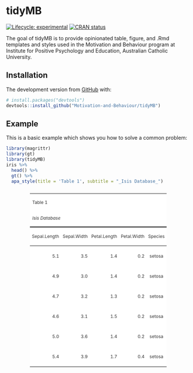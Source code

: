 
<!-- README.md is generated from README.Rmd. Please edit that file -->

# tidyMB

<!-- badges: start -->

[![Lifecycle:
experimental](https://img.shields.io/badge/lifecycle-experimental-orange.svg)](https://www.tidyverse.org/lifecycle/#experimental)
[![CRAN
status](https://www.r-pkg.org/badges/version/tidyMB)](https://CRAN.R-project.org/package=tidyMB)
<!-- badges: end -->

The goal of tidyMB is to provide opinionated table, figure, and .Rmd
templates and styles used in the Motivation and Behaviour program at
Institute for Positive Psychology and Education, Australian Catholic
University.

## Installation

The development version from [GitHub](https://github.com/) with:

``` r
# install.packages("devtools")
devtools::install_github("Motivation-and-Behaviour/tidyMB")
```

## Example

This is a basic example which shows you how to solve a common problem:

``` r
library(magrittr)
library(gt)
library(tidyMB)
iris %>%
  head() %>%
  gt() %>%
  apa_style(title = 'Table 1', subtitle = "_Isis Database_")
```

<!--html_preserve-->

<style>html {
  font-family: times, -apple-system, BlinkMacSystemFont, 'Segoe UI', Roboto, Oxygen, Ubuntu, Cantarell, 'Helvetica Neue', 'Fira Sans', 'Droid Sans', Arial, sans-serif;
}

#zhzjgcgzco .gt_table {
  display: table;
  border-collapse: collapse;
  margin-left: auto;
  margin-right: auto;
  color: #333333;
  font-size: 12px;
  font-weight: normal;
  font-style: none;
  background-color: #FFFFFF;
  width: auto;
  border-top-style: none;
  border-top-width: 2px;
  border-top-color: white;
  border-right-style: none;
  border-right-width: 2px;
  border-right-color: #D3D3D3;
  border-bottom-style: none;
  border-bottom-width: 2px;
  border-bottom-color: #A8A8A8;
  border-left-style: none;
  border-left-width: 2px;
  border-left-color: #D3D3D3;
}

#zhzjgcgzco .gt_heading {
  background-color: #FFFFFF;
  text-align: left;
  border-bottom-color: #FFFFFF;
  border-left-style: none;
  border-left-width: 1px;
  border-left-color: #D3D3D3;
  border-right-style: none;
  border-right-width: 1px;
  border-right-color: #D3D3D3;
}

#zhzjgcgzco .gt_title {
  color: #333333;
  font-size: 12px;
  font-weight: initial;
  padding-top: 4px;
  padding-bottom: 4px;
  border-bottom-color: #FFFFFF;
  border-bottom-width: 0;
}

#zhzjgcgzco .gt_subtitle {
  color: #333333;
  font-size: 12px;
  font-weight: initial;
  padding-top: 0;
  padding-bottom: 4px;
  border-top-color: #FFFFFF;
  border-top-width: 0;
}

#zhzjgcgzco .gt_bottom_border {
  border-bottom-style: solid;
  border-bottom-width: 2px;
  border-bottom-color: black;
}

#zhzjgcgzco .gt_col_headings {
  border-top-style: none;
  border-top-width: 2px;
  border-top-color: #D3D3D3;
  border-bottom-style: solid;
  border-bottom-width: 1px;
  border-bottom-color: black;
  border-left-style: none;
  border-left-width: 1px;
  border-left-color: #D3D3D3;
  border-right-style: none;
  border-right-width: 1px;
  border-right-color: #D3D3D3;
}

#zhzjgcgzco .gt_col_heading {
  color: #333333;
  background-color: #FFFFFF;
  font-size: 100%;
  font-weight: normal;
  text-transform: inherit;
  border-left-style: none;
  border-left-width: 1px;
  border-left-color: #D3D3D3;
  border-right-style: none;
  border-right-width: 1px;
  border-right-color: #D3D3D3;
  vertical-align: bottom;
  padding-top: 5px;
  padding-bottom: 6px;
  padding-left: 5px;
  padding-right: 5px;
  overflow-x: hidden;
}

#zhzjgcgzco .gt_column_spanner_outer {
  color: #333333;
  background-color: #FFFFFF;
  font-size: 100%;
  font-weight: normal;
  text-transform: inherit;
  padding-top: 0;
  padding-bottom: 0;
  padding-left: 4px;
  padding-right: 4px;
}

#zhzjgcgzco .gt_column_spanner_outer:first-child {
  padding-left: 0;
}

#zhzjgcgzco .gt_column_spanner_outer:last-child {
  padding-right: 0;
}

#zhzjgcgzco .gt_column_spanner {
  border-bottom-style: solid;
  border-bottom-width: 1px;
  border-bottom-color: black;
  vertical-align: bottom;
  padding-top: 5px;
  padding-bottom: 6px;
  overflow-x: hidden;
  display: inline-block;
  width: 100%;
}

#zhzjgcgzco .gt_group_heading {
  padding: 8px;
  color: #333333;
  background-color: #FFFFFF;
  font-size: 100%;
  font-weight: initial;
  text-transform: inherit;
  border-top-style: none;
  border-top-width: 2px;
  border-top-color: #D3D3D3;
  border-bottom-style: none;
  border-bottom-width: 2px;
  border-bottom-color: #D3D3D3;
  border-left-style: none;
  border-left-width: 1px;
  border-left-color: #D3D3D3;
  border-right-style: none;
  border-right-width: 1px;
  border-right-color: #D3D3D3;
  vertical-align: middle;
}

#zhzjgcgzco .gt_empty_group_heading {
  padding: 0.5px;
  color: #333333;
  background-color: #FFFFFF;
  font-size: 100%;
  font-weight: initial;
  border-top-style: none;
  border-top-width: 2px;
  border-top-color: #D3D3D3;
  border-bottom-style: none;
  border-bottom-width: 2px;
  border-bottom-color: #D3D3D3;
  vertical-align: middle;
}

#zhzjgcgzco .gt_from_md > :first-child {
  margin-top: 0;
}

#zhzjgcgzco .gt_from_md > :last-child {
  margin-bottom: 0;
}

#zhzjgcgzco .gt_row {
  padding-top: 8px;
  padding-bottom: 8px;
  padding-left: 5px;
  padding-right: 5px;
  margin: 10px;
  border-top-style: none;
  border-top-width: 1px;
  border-top-color: white;
  border-left-style: none;
  border-left-width: 1px;
  border-left-color: #D3D3D3;
  border-right-style: none;
  border-right-width: 1px;
  border-right-color: #D3D3D3;
  vertical-align: middle;
  overflow-x: hidden;
}

#zhzjgcgzco .gt_stub {
  color: #333333;
  background-color: #FFFFFF;
  font-size: 100%;
  font-weight: initial;
  text-transform: inherit;
  border-right-style: none;
  border-right-width: 2px;
  border-right-color: #D3D3D3;
  padding-left: 12px;
}

#zhzjgcgzco .gt_summary_row {
  color: #333333;
  background-color: #FFFFFF;
  text-transform: inherit;
  padding-top: 8px;
  padding-bottom: 8px;
  padding-left: 5px;
  padding-right: 5px;
}

#zhzjgcgzco .gt_first_summary_row {
  padding-top: 8px;
  padding-bottom: 8px;
  padding-left: 5px;
  padding-right: 5px;
  border-top-style: none;
  border-top-width: 2px;
  border-top-color: #D3D3D3;
}

#zhzjgcgzco .gt_grand_summary_row {
  color: #333333;
  background-color: #FFFFFF;
  text-transform: inherit;
  padding-top: 8px;
  padding-bottom: 8px;
  padding-left: 5px;
  padding-right: 5px;
}

#zhzjgcgzco .gt_first_grand_summary_row {
  padding-top: 8px;
  padding-bottom: 8px;
  padding-left: 5px;
  padding-right: 5px;
  border-top-style: none;
  border-top-width: 6px;
  border-top-color: #D3D3D3;
}

#zhzjgcgzco .gt_striped {
  background-color: rgba(128, 128, 128, 0.05);
}

#zhzjgcgzco .gt_table_body {
  border-top-style: solid;
  border-top-width: 1px;
  border-top-color: black;
  border-bottom-style: solid;
  border-bottom-width: 1px;
  border-bottom-color: black;
}

#zhzjgcgzco .gt_footnotes {
  color: #333333;
  background-color: #FFFFFF;
  border-bottom-style: none;
  border-bottom-width: 2px;
  border-bottom-color: #D3D3D3;
  border-left-style: none;
  border-left-width: 2px;
  border-left-color: #D3D3D3;
  border-right-style: none;
  border-right-width: 2px;
  border-right-color: #D3D3D3;
}

#zhzjgcgzco .gt_footnote {
  margin: 0px;
  font-size: 90%;
  padding: 4px;
}

#zhzjgcgzco .gt_sourcenotes {
  color: #333333;
  background-color: #FFFFFF;
  border-bottom-style: none;
  border-bottom-width: 2px;
  border-bottom-color: #D3D3D3;
  border-left-style: none;
  border-left-width: 2px;
  border-left-color: #D3D3D3;
  border-right-style: none;
  border-right-width: 2px;
  border-right-color: #D3D3D3;
}

#zhzjgcgzco .gt_sourcenote {
  font-size: 90%;
  padding: 4px;
}

#zhzjgcgzco .gt_left {
  text-align: left;
}

#zhzjgcgzco .gt_center {
  text-align: center;
}

#zhzjgcgzco .gt_right {
  text-align: right;
  font-variant-numeric: tabular-nums;
}

#zhzjgcgzco .gt_font_normal {
  font-weight: normal;
}

#zhzjgcgzco .gt_font_bold {
  font-weight: bold;
}

#zhzjgcgzco .gt_font_italic {
  font-style: italic;
}

#zhzjgcgzco .gt_super {
  font-size: 65%;
}

#zhzjgcgzco .gt_footnote_marks {
  font-style: italic;
  font-size: 65%;
}
</style>

<div id="zhzjgcgzco" style="overflow-x:auto;overflow-y:auto;width:auto;height:auto;">

<table class="gt_table">

<thead class="gt_header">

<tr>

<th colspan="5" class="gt_heading gt_title gt_font_normal" style>

Table 1

</th>

</tr>

<tr>

<th colspan="5" class="gt_heading gt_subtitle gt_font_normal gt_bottom_border" style>

<em>Isis Database</em>

</th>

</tr>

</thead>

<thead class="gt_col_headings">

<tr>

<th class="gt_col_heading gt_columns_bottom_border gt_right" rowspan="1" colspan="1">

Sepal.Length

</th>

<th class="gt_col_heading gt_columns_bottom_border gt_right" rowspan="1" colspan="1">

Sepal.Width

</th>

<th class="gt_col_heading gt_columns_bottom_border gt_right" rowspan="1" colspan="1">

Petal.Length

</th>

<th class="gt_col_heading gt_columns_bottom_border gt_right" rowspan="1" colspan="1">

Petal.Width

</th>

<th class="gt_col_heading gt_columns_bottom_border gt_center" rowspan="1" colspan="1">

Species

</th>

</tr>

</thead>

<tbody class="gt_table_body">

<tr>

<td class="gt_row gt_right">

5.1

</td>

<td class="gt_row gt_right">

3.5

</td>

<td class="gt_row gt_right">

1.4

</td>

<td class="gt_row gt_right">

0.2

</td>

<td class="gt_row gt_center">

setosa

</td>

</tr>

<tr>

<td class="gt_row gt_right">

4.9

</td>

<td class="gt_row gt_right">

3.0

</td>

<td class="gt_row gt_right">

1.4

</td>

<td class="gt_row gt_right">

0.2

</td>

<td class="gt_row gt_center">

setosa

</td>

</tr>

<tr>

<td class="gt_row gt_right">

4.7

</td>

<td class="gt_row gt_right">

3.2

</td>

<td class="gt_row gt_right">

1.3

</td>

<td class="gt_row gt_right">

0.2

</td>

<td class="gt_row gt_center">

setosa

</td>

</tr>

<tr>

<td class="gt_row gt_right">

4.6

</td>

<td class="gt_row gt_right">

3.1

</td>

<td class="gt_row gt_right">

1.5

</td>

<td class="gt_row gt_right">

0.2

</td>

<td class="gt_row gt_center">

setosa

</td>

</tr>

<tr>

<td class="gt_row gt_right">

5.0

</td>

<td class="gt_row gt_right">

3.6

</td>

<td class="gt_row gt_right">

1.4

</td>

<td class="gt_row gt_right">

0.2

</td>

<td class="gt_row gt_center">

setosa

</td>

</tr>

<tr>

<td class="gt_row gt_right">

5.4

</td>

<td class="gt_row gt_right">

3.9

</td>

<td class="gt_row gt_right">

1.7

</td>

<td class="gt_row gt_right">

0.4

</td>

<td class="gt_row gt_center">

setosa

</td>

</tr>

</tbody>

</table>

</div>

<!--/html_preserve-->
